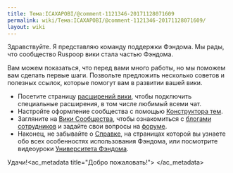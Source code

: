 ```yaml
---
title: Тема:ICAXAPOBI/@comment-1121346-20171128071609
permalink: wiki/Тема:ICAXAPOBI/@comment-1121346-20171128071609/
layout: wiki
---
```


Здравствуйте. Я представляю команду поддержки Фэндома. Мы рады, что
сообщество Ruspoop вики стала частью Фэндома.

Вам можем показаться, что перед вами много работы, но мы поможем вам
сделать первые шаги. Позвольте предложить несколько советов и полезных
ссылок, которые помогут вам в развитии вашей вики.

-   Посетите страницу [расширений
    вики](/wiki/Special:WikiFeatures "wikilink"), чтобы подключить специальные
    расширения, в том числе любимый всеми чат.
-   Настройте оформление сообщества с помощью [Конструктора
    тем](/wiki/Special:ThemeDesigner "wikilink").
-   Загляните на [Вики Сообщества](w:c:ru.community "wikilink"), чтобы
    ознакомиться с [блогами
    сотрудников](w:c:ru.community.wikia.com/wiki/Блог:Блоги_сотрудников "wikilink")
    и задайте свои вопросы на
    [форуме](w:c:ru.community:Special:Forum "wikilink").
-   Наконец, не забывайте о
    [Справке](w:c:ru.community:Справка:Содержание "wikilink"), на
    страницах которой вы узнаете обо всех особенностях использования
    Фэндома, или посмотрите видеоуроки [Университета
    Фэндома](w:c:ru.community:Университет_Фэндома "wikilink").

Удачи!<ac_metadata title="Добро пожаловать!"> </ac_metadata>
